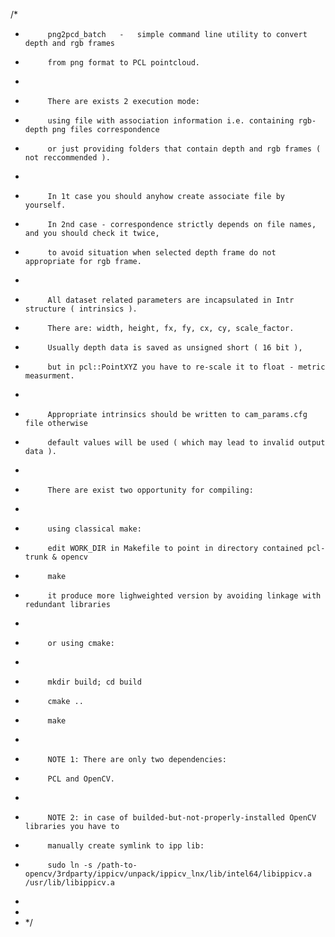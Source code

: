 /*
 *          png2pcd_batch   -   simple command line utility to convert depth and rgb frames
 *          from png format to PCL pointcloud.
 *
 *          There are exists 2 execution mode:
 *          using file with association information i.e. containing rgb-depth png files correspondence
 *          or just providing folders that contain depth and rgb frames ( not reccommended ).
 *
 *          In 1t case you should anyhow create associate file by yourself.
 *          In 2nd case - correspondence strictly depends on file names, and you should check it twice,
 *          to avoid situation when selected depth frame do not appropriate for rgb frame.
 *
 *          All dataset related parameters are incapsulated in Intr structure ( intrinsics ).
 *          There are: width, height, fx, fy, cx, cy, scale_factor.
 *          Usually depth data is saved as unsigned short ( 16 bit ), 
 *          but in pcl::PointXYZ you have to re-scale it to float - metric measurment.
 *
 *          Appropriate intrinsics should be written to cam_params.cfg file otherwise
 *          default values will be used ( which may lead to invalid output data ).
 *
 *          There are exist two opportunity for compiling:
 *
 *          using classical make:
 *          edit WORK_DIR in Makefile to point in directory contained pcl-trunk & opencv
 *          make
 *          it produce more lighweighted version by avoiding linkage with redundant libraries
 *
 *          or using cmake:
 *
 *          mkdir build; cd build
 *          cmake ..
 *          make
 *
 *          NOTE 1: There are only two dependencies:
 *          PCL and OpenCV.
 *
 *          NOTE 2: in case of builded-but-not-properly-installed OpenCV libraries you have to 
 *          manually create symlink to ipp lib:
 *          sudo ln -s /path-to-opencv/3rdparty/ippicv/unpack/ippicv_lnx/lib/intel64/libippicv.a /usr/lib/libippicv.a
 *
 *
 * */

